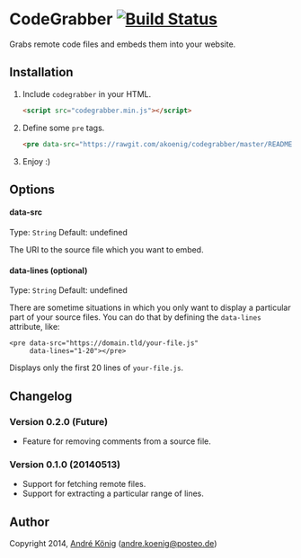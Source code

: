 # CodeGrabber [![Build Status](https://travis-ci.org/akoenig/codegrabber.svg?branch=master)](https://travis-ci.org/akoenig/codegrabber)

Grabs remote code files and embeds them into your website.

## Installation

1. Include `codegrabber` in your HTML.

    ```html
    <script src="codegrabber.min.js"></script>
    ```

2. Define some `pre` tags.

    ```html
    <pre data-src="https://rawgit.com/akoenig/codegrabber/master/README.md"></pre>
    ```

3. Enjoy :)

## Options

#### data-src
Type: `String`
Default: undefined

The URI to the source file which you want to embed.

#### data-lines (optional)
Type: `String`
Default: undefined

There are sometime situations in which you only want to display a particular part of your source files. You can do that by defining the `data-lines` attribute, like:

    <pre data-src="https://domain.tld/your-file.js"
         data-lines="1-20"></pre>

Displays only the first 20 lines of `your-file.js`.

## Changelog

### Version 0.2.0 (Future)

- Feature for removing comments from a source file.


### Version 0.1.0 (20140513)

- Support for fetching remote files.
- Support for extracting a particular range of lines.

## Author

Copyright 2014, [André König](http://andrekoenig.info) (andre.koenig@posteo.de)
